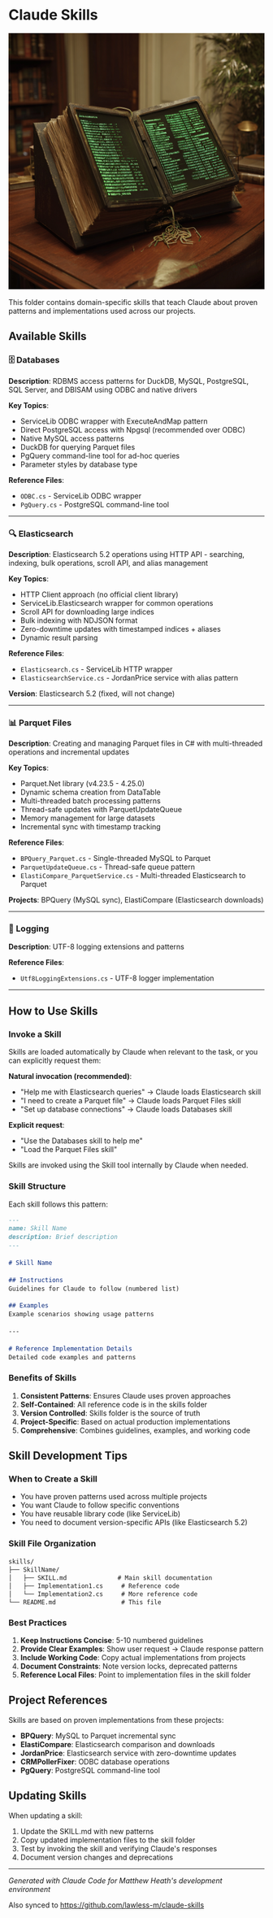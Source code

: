 # Claude Skills

![Spellbook](spellbook.png)

This folder contains domain-specific skills that teach Claude about proven patterns and implementations used across our projects.

## Available Skills

### 🗄️ Databases
**Description**: RDBMS access patterns for DuckDB, MySQL, PostgreSQL, SQL Server, and DBISAM using ODBC and native drivers

**Key Topics**:
- ServiceLib ODBC wrapper with ExecuteAndMap pattern
- Direct PostgreSQL access with Npgsql (recommended over ODBC)
- Native MySQL access patterns
- DuckDB for querying Parquet files
- PgQuery command-line tool for ad-hoc queries
- Parameter styles by database type

**Reference Files**:
- `ODBC.cs` - ServiceLib ODBC wrapper
- `PgQuery.cs` - PostgreSQL command-line tool

---

### 🔍 Elasticsearch
**Description**: Elasticsearch 5.2 operations using HTTP API - searching, indexing, bulk operations, scroll API, and alias management

**Key Topics**:
- HTTP Client approach (no official client library)
- ServiceLib.Elasticsearch wrapper for common operations
- Scroll API for downloading large indices
- Bulk indexing with NDJSON format
- Zero-downtime updates with timestamped indices + aliases
- Dynamic result parsing

**Reference Files**:
- `Elasticsearch.cs` - ServiceLib HTTP wrapper
- `ElasticsearchService.cs` - JordanPrice service with alias pattern

**Version**: Elasticsearch 5.2 (fixed, will not change)

---

### 📊 Parquet Files
**Description**: Creating and managing Parquet files in C# with multi-threaded operations and incremental updates

**Key Topics**:
- Parquet.Net library (v4.23.5 - 4.25.0)
- Dynamic schema creation from DataTable
- Multi-threaded batch processing patterns
- Thread-safe updates with ParquetUpdateQueue
- Memory management for large datasets
- Incremental sync with timestamp tracking

**Reference Files**:
- `BPQuery_Parquet.cs` - Single-threaded MySQL to Parquet
- `ParquetUpdateQueue.cs` - Thread-safe queue pattern
- `ElastiCompare_ParquetService.cs` - Multi-threaded Elasticsearch to Parquet

**Projects**: BPQuery (MySQL sync), ElastiCompare (Elasticsearch downloads)

---

### 📝 Logging
**Description**: UTF-8 logging extensions and patterns

**Reference Files**:
- `Utf8LoggingExtensions.cs` - UTF-8 logger implementation

---

## How to Use Skills

### Invoke a Skill
Skills are loaded automatically by Claude when relevant to the task, or you can explicitly request them:

**Natural invocation (recommended)**:
- "Help me with Elasticsearch queries" → Claude loads Elasticsearch skill
- "I need to create a Parquet file" → Claude loads Parquet Files skill
- "Set up database connections" → Claude loads Databases skill

**Explicit request**:
- "Use the Databases skill to help me"
- "Load the Parquet Files skill"

Skills are invoked using the Skill tool internally by Claude when needed.

### Skill Structure
Each skill follows this pattern:

```markdown
---
name: Skill Name
description: Brief description
---

# Skill Name

## Instructions
Guidelines for Claude to follow (numbered list)

## Examples
Example scenarios showing usage patterns

---

# Reference Implementation Details
Detailed code examples and patterns
```

### Benefits of Skills
1. **Consistent Patterns**: Ensures Claude uses proven approaches
2. **Self-Contained**: All reference code is in the skills folder
3. **Version Controlled**: Skills folder is the source of truth
4. **Project-Specific**: Based on actual production implementations
5. **Comprehensive**: Combines guidelines, examples, and working code

## Skill Development Tips

### When to Create a Skill
- You have proven patterns used across multiple projects
- You want Claude to follow specific conventions
- You have reusable library code (like ServiceLib)
- You need to document version-specific APIs (like Elasticsearch 5.2)

### Skill File Organization
```
skills/
├── SkillName/
│   ├── SKILL.md              # Main skill documentation
│   ├── Implementation1.cs     # Reference code
│   └── Implementation2.cs     # More reference code
└── README.md                  # This file
```

### Best Practices
1. **Keep Instructions Concise**: 5-10 numbered guidelines
2. **Provide Clear Examples**: Show user request → Claude response pattern
3. **Include Working Code**: Copy actual implementations from projects
4. **Document Constraints**: Note version locks, deprecated patterns
5. **Reference Local Files**: Point to implementation files in the skill folder

## Project References

Skills are based on proven implementations from these projects:

- **BPQuery**: MySQL to Parquet incremental sync
- **ElastiCompare**: Elasticsearch comparison and downloads
- **JordanPrice**: Elasticsearch service with zero-downtime updates
- **CRMPollerFixer**: ODBC database operations
- **PgQuery**: PostgreSQL command-line tool

## Updating Skills

When updating a skill:
1. Update the SKILL.md with new patterns
2. Copy updated implementation files to the skill folder
3. Test by invoking the skill and verifying Claude's responses
4. Document version changes and deprecations

---

*Generated with Claude Code for Matthew Heath's development environment*

Also synced to https://github.com/lawless-m/claude-skills






